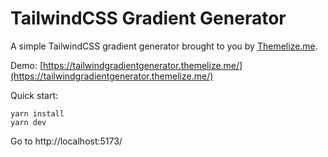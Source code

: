 # TailwindCSS Gradient Generator

A simple TailwindCSS gradient generator brought to you by [Themelize.me](http://themelize.me). 

Demo: [https://tailwindgradientgenerator.themelize.me/](https://tailwindgradientgenerator.themelize.me/)

Quick start:

```
yarn install
yarn dev
```
Go to http://localhost:5173/
